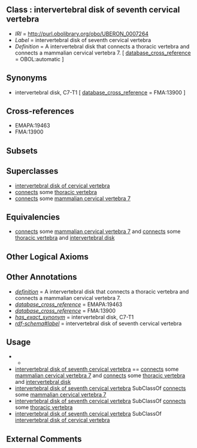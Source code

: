 
## Class : intervertebral disk of seventh cervical vertebra

 * *IRI* = http://purl.obolibrary.org/obo/UBERON_0007264
 * *Label* = intervertebral disk of seventh cervical vertebra
 * *Definition* = A intervertebral disk that connects a thoracic vertebra and connects a mammalian cervical vertebra 7. [ [database_cross_reference](../../ef/oboInOwl#hasDbXref.md) = OBOL:automatic ]

## Synonyms

 * intervertebral disk, C7-T1 [ [database_cross_reference](../../ef/oboInOwl#hasDbXref.md) = FMA:13900 ]

## Cross-references

 * EMAPA:19463
 * FMA:13900

## Subsets


## Superclasses

 * [intervertebral disk of cervical vertebra](../../UBERON/52/UBERON_0007252.md)
 * [connects](../../RO/76/RO_0002176.md) some [thoracic vertebra](../../UBERON/47/UBERON_0002347.md)
 * [connects](../../RO/76/RO_0002176.md) some [mammalian cervical vertebra 7](../../UBERON/16/UBERON_0004616.md)

## Equivalencies

 * [connects](../../RO/76/RO_0002176.md) some [mammalian cervical vertebra 7](../../UBERON/16/UBERON_0004616.md) and [connects](../../RO/76/RO_0002176.md) some [thoracic vertebra](../../UBERON/47/UBERON_0002347.md) and [intervertebral disk](../../UBERON/66/UBERON_0001066.md)

## Other Logical Axioms


## Other Annotations

 * *[definition](../../IAO/15/IAO_0000115.md)* = A intervertebral disk that connects a thoracic vertebra and connects a mammalian cervical vertebra 7.
 * *[database_cross_reference](../../ef/oboInOwl#hasDbXref.md)* = EMAPA:19463
 * *[database_cross_reference](../../ef/oboInOwl#hasDbXref.md)* = FMA:13900
 * *[has_exact_synonym](../../ym/oboInOwl#hasExactSynonym.md)* = intervertebral disk, C7-T1
 * *[rdf-schema#label](../../el/rdf-schema#label.md)* = intervertebral disk of seventh cervical vertebra

## Usage

 * -
 * [intervertebral disk of seventh cervical vertebra](../../UBERON/64/UBERON_0007264.md) == [connects](../../RO/76/RO_0002176.md) some [mammalian cervical vertebra 7](../../UBERON/16/UBERON_0004616.md) and [connects](../../RO/76/RO_0002176.md) some [thoracic vertebra](../../UBERON/47/UBERON_0002347.md) and [intervertebral disk](../../UBERON/66/UBERON_0001066.md)
 * [intervertebral disk of seventh cervical vertebra](../../UBERON/64/UBERON_0007264.md) SubClassOf [connects](../../RO/76/RO_0002176.md) some [mammalian cervical vertebra 7](../../UBERON/16/UBERON_0004616.md)
 * [intervertebral disk of seventh cervical vertebra](../../UBERON/64/UBERON_0007264.md) SubClassOf [connects](../../RO/76/RO_0002176.md) some [thoracic vertebra](../../UBERON/47/UBERON_0002347.md)
 * [intervertebral disk of seventh cervical vertebra](../../UBERON/64/UBERON_0007264.md) SubClassOf [intervertebral disk of cervical vertebra](../../UBERON/52/UBERON_0007252.md)

## External Comments

